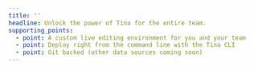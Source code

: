 ```yaml
---
title: ''
headline: Unlock the power of Tina for the entire team.
supporting_points:
  - point: A custom live editing environment for you and your team
  - point: Deploy right from the command line with the Tina CLI
  - point: Git backed (other data sources coming soon)
---
```

